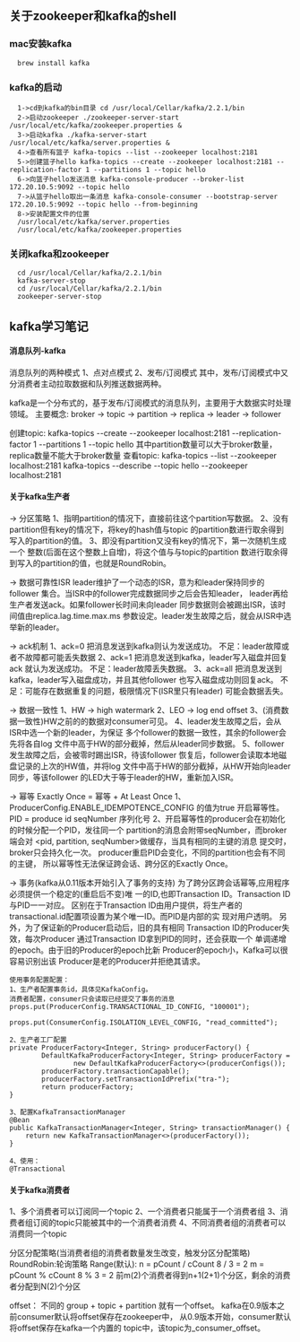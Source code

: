 ## 关于zookeeper和kafka的shell
   ### mac安装kafka
      brew install kafka
   ### kafka的启动
      1->cd到kafka的bin目录 cd /usr/local/Cellar/kafka/2.2.1/bin
      2->启动zookeeper ./zookeeper-server-start /usr/local/etc/kafka/zookeeper.properties &
      3->启动kafka ./kafka-server-start /usr/local/etc/kafka/server.properties &
      4->查看所有篮子 kafka-topics --list --zookeeper localhost:2181
      5->创建篮子hello kafka-topics --create --zookeeper localhost:2181 --replication-factor 1 --partitions 1 --topic hello
      6->向篮子hello发送消息 kafka-console-producer --broker-list 172.20.10.5:9092 --topic hello
      7->从篮子hello取出一条消息 kafka-console-consumer --bootstrap-server 172.20.10.5:9092 --topic hello --from-beginning
      8->安装配置文件的位置
      /usr/local/etc/kafka/server.properties
      /usr/local/etc/kafka/zookeeper.properties

   ### 关闭kafka和zookeeper
      cd /usr/local/Cellar/kafka/2.2.1/bin
      kafka-server-stop
      cd /usr/local/Cellar/kafka/2.2.1/bin
      zookeeper-server-stop

## kafka学习笔记

#### 消息队列-kafka
消息队列的两种模式
1、点对点模式
2、发布/订阅模式
其中，发布/订阅模式中又分消费者主动拉取数据和队列推送数据两种。

kafka是一个分布式的，基于发布/订阅模式的消息队列，主要用于大数据实时处理领域。
主要概念:
broker -> topic -> partition -> replica -> leader -> follower

创建topic:
kafka-topics --create --zookeeper localhost:2181
--replication-factor 1 --partitions 1 --topic hello
其中partition数量可以大于broker数量，replica数量不能大于broker数量
查看topic:
kafka-topics --list --zookeeper localhost:2181
kafka-topics --describe --topic hello --zookeeper localhost:2181

#### 关于kafka生产者
-> 分区策略
1、指明partition的情况下，直接前往这个partition写数据。
2、没有partition但有key的情况下，将key的hash值与topic
的partition数进行取余得到写入的partition的值。
3、即没有partition又没有key的情况下，第一次随机生成一个
整数(后面在这个整数上自增)，将这个值与与topic的partition
数进行取余得到写入的partition的值，也就是RoundRobin。

-> 数据可靠性ISR
leader维护了一个动态的ISR，意为和leader保持同步的follower
集合。当ISR中的follower完成数据同步之后会告知leader，
leader再给生产者发送ack。如果follower长时间未向leader
同步数据则会被踢出ISR，该时间值由replica.lag.time.max.ms
参数设定。leader发生故障之后，就会从ISR中选举新的leader。

-> ack机制
1、ack=0
把消息发送到kafka则认为发送成功。
不足：leader故障或者不故障都可能丢失数据
2、ack=1
把消息发送到kafka，leader写入磁盘并回复ack
就认为发送成功。
不足：leader故障丢失数据。
3、ack=all
把消息发送到kafka，leader写入磁盘成功，并且其他follower
也写入磁盘成功则回复ack。
不足：可能存在数据重复的问题，极限情况下(ISR里只有leader)
可能会数据丢失。

-> 数据一致性
1、HW -> high watermark
2、LEO -> log end offset
3、(消费数据一致性)HW之前的的数据对consumer可见。
4、leader发生故障之后，会从ISR中选一个新的leader，为保证
多个follower的数据一致性，其余的follower会先将各自log
文件中高于HW的部分截掉，然后从leader同步数据。
5、follower发生故障之后，会被零时踢出ISR，待该follower
恢复后，follower会读取本地磁盘记录的上次的HW值，并将log
文件中高于HW的部分截掉，从HW开始向leader同步，等该follower
的LED大于等于leader的HW，重新加入ISR。

-> 幂等
Exactly Once = 幂等 + At Least Once
1、ProducerConfig.ENABLE_IDEMPOTENCE_CONFIG 的值为true
开启幂等性。
PID = produce id
seqNumber 序列化号
2、开启幂等性的producer会在初始化的时候分配一个PID，发往同一个
partition的消息会附带seqNumber，而broker端会对
<pid, partition, seqNumber>做缓存，当具有相同的主键的消息
提交时，broker只会持久化一次。
producer重启PID会变化，不同的partition也会有不同的主键，
所以幂等性无法保证跨会话、跨分区的Exactly Once。

-> 事务(kafka从0.11版本开始引入了事务的支持)
为了跨分区跨会话幂等,应用程序必须提供一个稳定的(重启后不变)唯
一的ID,也即Transaction ID。Transaction ID与PID一一对应。
区别在于Transaction ID由用户提供，将生产者的 
transactional.id配置项设置为某个唯一ID。而PID是内部的实
现对用户透明。
另外，为了保证新的Producer启动后，旧的具有相同 
Transaction ID的Producer失效，每次Producer 
通过Transaction ID拿到PID的同时，还会获取一个
单调递增的epoch。由于旧的Producer的epoch比新
Producer的epoch小，Kafka可以很容易识别出该
Producer是老的Producer并拒绝其请求。

    使用事务配置配置：
    1、生产者配置事务id，具体见KafkaConfig。
    消费者配置，consumer只会读取已经提交了事务的消息
    props.put(ProducerConfig.TRANSACTIONAL_ID_CONFIG, "100001");
    
    props.put(ConsumerConfig.ISOLATION_LEVEL_CONFIG, "read_committed");
     
    2、生产者工厂配置
    private ProducerFactory<Integer, String> producerFactory() {
            DefaultKafkaProducerFactory<Integer, String> producerFactory =
                    new DefaultKafkaProducerFactory<>(producerConfigs());
            producerFactory.transactionCapable();
            producerFactory.setTransactionIdPrefix("tra-");
            return producerFactory;
    }
     
    3、配置KafkaTransactionManager
    @Bean
    public KafkaTransactionManager<Integer, String> transactionManager() {
        return new KafkaTransactionManager<>(producerFactory());
    }
    
    4、使用：
    @Transactional
    
#### 关于kafka消费者
1、多个消费者可以订阅同一个topic
2、一个消费者只能属于一个消费者组
3、消费者组订阅的topic只能被其中的一个消费者消费
4、不同消费者组的消费者可以消费同一个topic

分区分配策略(当消费者组的消费者数量发生改变，触发分区分配策略)
RoundRobin:轮询策略
Range(默认):
n = pCount / cCount   8 / 3 = 2
m = pCount % cCount  8 % 3 = 2
前m(2)个消费者得到n+1(2+1)个分区，剩余的消费者分配到N(2)个分区

offset：
不同的 group + topic + partition 就有一个offset。
kafka在0.9版本之前consumer默认将offset保存在zookeeper中，
从0.9版本开始，consumer默认将offset保存在kafka一个内置的
topic中，该topic为_consumer_offset。